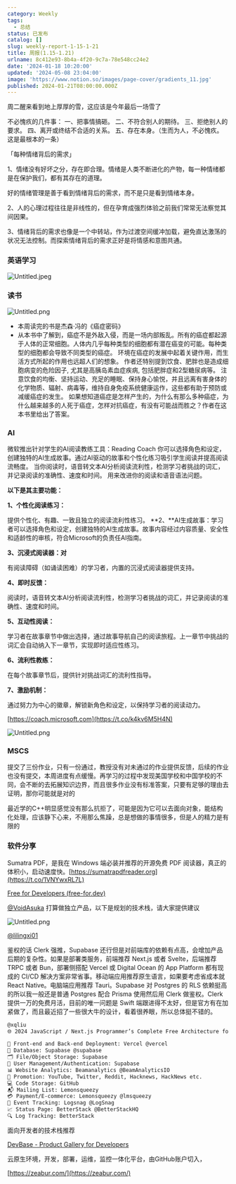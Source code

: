 ```yaml
---
category: Weekly
tags:
  - 总结
status: 已发布
catalog: []
slug: weekly-report-1-15-1-21
title: 周报(1.15-1.21)
urlname: 8c412e93-8b4a-4f20-9c7a-78e548cc24e2
date: '2024-01-18 10:20:00'
updated: '2024-05-08 23:04:00'
image: 'https://www.notion.so/images/page-cover/gradients_11.jpg'
published: 2024-01-21T08:00:00.000Z
---
```


周二醒来看到地上厚厚的雪，这应该是今年最后一场雪了


不必愧疚的几件事：
一、把事情搞砸。
二、不符合别人的期待。
三、拒绝别人的要求。
四、离开或终结不合适的关系。
五、存在本身。（生而为人，不必愧疚。这是最根本的一条）


「每种情绪背后的需求」


1、情绪没有好坏之分，存在即合理。情绪是人类不断进化的产物，每一种情绪都是在保护我们，都有其存在的道理。


好的情绪管理是善于看到情绪背后的需求，而不是只是看到情绪本身。


2、人的心理过程往往是非线性的，但在孕育成强烈体验之前我们常常无法察觉其间因果。


3、情绪背后的需求也像是一个中转站，作为过渡空间缓冲加载，避免直达激荡的状况无法控制。而探索情绪背后的需求正好是将情感和意图共通。


### 英语学习


![Untitled.jpeg](https://prod-files-secure.s3.us-west-2.amazonaws.com/5d24fe63-e567-4804-86f9-9fdc62e13082/faec46dc-9da5-4799-b905-c316418f1168/Untitled.jpeg?X-Amz-Algorithm=AWS4-HMAC-SHA256&X-Amz-Content-Sha256=UNSIGNED-PAYLOAD&X-Amz-Credential=ASIAZI2LB466U2I3SVI6%2F20250130%2Fus-west-2%2Fs3%2Faws4_request&X-Amz-Date=20250130T053725Z&X-Amz-Expires=3600&X-Amz-Security-Token=IQoJb3JpZ2luX2VjEJX%2F%2F%2F%2F%2F%2F%2F%2F%2F%2FwEaCXVzLXdlc3QtMiJHMEUCIQCnWtV1FdPqSa0vy39EqCvxK2F0N%2BEuPmCI67CMbC4%2FHQIgL3dRuXlFMJK1Xb6apA7dIHCgH6s6slcRwjiK4URkHQoqiAQInv%2F%2F%2F%2F%2F%2F%2F%2F%2F%2FARAAGgw2Mzc0MjMxODM4MDUiDKRPy1nCM96eMuBwLyrcA3E6ZdG16TvzYnmwWEfVC%2BeG5%2F%2BeEcX4HX6C%2BsB5VyhYn1C0bbSei7naLXP9i9o0UmDwFiyQbkshWXZ38ZEWDALPm4KG5AUWofcmBgwS9VPOULKWIt29LIXU7y6LzdF98loTkjIq0thg8IiOw6BbdA0s4f67x%2Fdb0BBPq1ZsNtvmCJkfnWKCsUEDyihCNasn0CnR6G3JsU9QjvfnNQ%2BWFTLN8ChA0WmVmX%2FcQpdHQxoBuXQVLnWn70X2anXKXammiBBia5ZNGAS90gaH2EQBW2vnqJJEs3d34tYwNpP0Nh7Qn3uljNjaLb%2BDaUTbFwlyu5jmK6GaQGxRlJ2%2BAbZ3sz18W7XYd4It6Kc51Pi02qpgTPX5VRIxUs%2BGed4er5oVEUmeqfSkKH6ji1CGE4ykga44vdLyEd47OTa0aaAyh1GoQ35ENCEaM6zrXRybVAbWVDVY0nlxC8gZH4Bzl6BZKdhmrA%2BTQhqchcWiyNvLc0QUcg76gEZxtQyCq4BUHJO8UocXwepYQEu7%2BTzqWkxRAgKjpIa8XR1Ht1m%2F0101CIOl%2BIOfMbIImBvZdtzrqjpo3ZiymzpGtfWen%2BZzX0Es7HjQOiU4w9fG7E%2F0anc%2BgYv8lTjxWwkfuNe0PIG4MP%2BG7LwGOqUBsbNFa5avcj2y1N4uTRnczUUE9JFUw4TU3Vz56VWzlbNRzgRel%2BeOkVxQgjYdlDYm9%2FQnf3YHcDxUgB2WE6MHLkr9SuwKECyyvnRRM5vbHarH1sxsVFs3cTuwHDTCuo%2FZVWlYk%2FDqL7%2Brk77WH0WQvFzpakJTK3SQcPOSJD%2FEciPVshwKZTaely5M35%2FbsO9T2wBmP%2Bsp7t4cvc7KlyMv53Abz%2BzL&X-Amz-Signature=0782706f67ac55ab7738a9941beebccd689ecc0b1343374f78de7fe5d8d245b5&X-Amz-SignedHeaders=host&x-id=GetObject)


### 读书


![Untitled.png](https://prod-files-secure.s3.us-west-2.amazonaws.com/5d24fe63-e567-4804-86f9-9fdc62e13082/08aff459-da99-4ed5-87c6-1f4c95b62ac3/Untitled.png?X-Amz-Algorithm=AWS4-HMAC-SHA256&X-Amz-Content-Sha256=UNSIGNED-PAYLOAD&X-Amz-Credential=ASIAZI2LB466U2I3SVI6%2F20250130%2Fus-west-2%2Fs3%2Faws4_request&X-Amz-Date=20250130T053725Z&X-Amz-Expires=3600&X-Amz-Security-Token=IQoJb3JpZ2luX2VjEJX%2F%2F%2F%2F%2F%2F%2F%2F%2F%2FwEaCXVzLXdlc3QtMiJHMEUCIQCnWtV1FdPqSa0vy39EqCvxK2F0N%2BEuPmCI67CMbC4%2FHQIgL3dRuXlFMJK1Xb6apA7dIHCgH6s6slcRwjiK4URkHQoqiAQInv%2F%2F%2F%2F%2F%2F%2F%2F%2F%2FARAAGgw2Mzc0MjMxODM4MDUiDKRPy1nCM96eMuBwLyrcA3E6ZdG16TvzYnmwWEfVC%2BeG5%2F%2BeEcX4HX6C%2BsB5VyhYn1C0bbSei7naLXP9i9o0UmDwFiyQbkshWXZ38ZEWDALPm4KG5AUWofcmBgwS9VPOULKWIt29LIXU7y6LzdF98loTkjIq0thg8IiOw6BbdA0s4f67x%2Fdb0BBPq1ZsNtvmCJkfnWKCsUEDyihCNasn0CnR6G3JsU9QjvfnNQ%2BWFTLN8ChA0WmVmX%2FcQpdHQxoBuXQVLnWn70X2anXKXammiBBia5ZNGAS90gaH2EQBW2vnqJJEs3d34tYwNpP0Nh7Qn3uljNjaLb%2BDaUTbFwlyu5jmK6GaQGxRlJ2%2BAbZ3sz18W7XYd4It6Kc51Pi02qpgTPX5VRIxUs%2BGed4er5oVEUmeqfSkKH6ji1CGE4ykga44vdLyEd47OTa0aaAyh1GoQ35ENCEaM6zrXRybVAbWVDVY0nlxC8gZH4Bzl6BZKdhmrA%2BTQhqchcWiyNvLc0QUcg76gEZxtQyCq4BUHJO8UocXwepYQEu7%2BTzqWkxRAgKjpIa8XR1Ht1m%2F0101CIOl%2BIOfMbIImBvZdtzrqjpo3ZiymzpGtfWen%2BZzX0Es7HjQOiU4w9fG7E%2F0anc%2BgYv8lTjxWwkfuNe0PIG4MP%2BG7LwGOqUBsbNFa5avcj2y1N4uTRnczUUE9JFUw4TU3Vz56VWzlbNRzgRel%2BeOkVxQgjYdlDYm9%2FQnf3YHcDxUgB2WE6MHLkr9SuwKECyyvnRRM5vbHarH1sxsVFs3cTuwHDTCuo%2FZVWlYk%2FDqL7%2Brk77WH0WQvFzpakJTK3SQcPOSJD%2FEciPVshwKZTaely5M35%2FbsO9T2wBmP%2Bsp7t4cvc7KlyMv53Abz%2BzL&X-Amz-Signature=c6676634b110b669f7e68c6c9987297bc9cabe75f50a896e06af888c754ec8bd&X-Amz-SignedHeaders=host&x-id=GetObject)

- 本周读完的书是杰森·冯的《癌症密码》
- 从本书中了解到，癌症不是外敌入侵，而是一场内部叛乱。所有的癌症都起源于人体的正常细胞。人体内几乎每种类型的细胞都有潜在癌变的可能。每种类型的细胞都会导致不同类型的癌症。
环境在癌症的发展中起着关键作用，而生活方式所起的作用也远超人们的想象。
作者还特别提到饮食、肥胖也是造成细胞病变的危险因子, 尤其是高胰岛素血症疾病, 包括肥胖症和2型糖尿病等。
注意饮食的均衡、坚持运动、充足的睡眠、保持身心愉悦，并且远离有害身体的化学物质、辐射、病毒等，维持自身免疫系统健康运作，这些都有助于预防或减缓癌症的发生。
如果想知道癌症是怎样产生的，为什么有那么多种癌症，为什么越来越多的人死于癌症，怎样对抗癌症，有没有可能战而胜之？作者在这本书里给出了答案。

### AI


微软推出针对学生的AI阅读教练工具：Reading Coach
你可以选择角色和设定，创建独特的AI生成故事。通过AI驱动的故事和个性化练习吸引学生阅读并提高阅读流畅度。
当你阅读时，语音转文本AI分析阅读流利性，检测学习者挑战的词汇，并记录阅读的准确性、速度和时间。
用来改进你的阅读和语音语法问题。


**以下是其主要功能：**


**1、个性化阅读练习：**


提供个性化、有趣、一致且独立的阅读流利性练习。
**2、**AI生成故事：学习者可以选择角色和设定，创建独特的AI生成故事。故事内容经过内容质量、安全性和适龄性的审核，符合Microsoft的负责任AI指南。


**3、沉浸式阅读器：对**


有阅读障碍（如诵读困难）的学习者，内置的沉浸式阅读器提供支持。


**4、即时反馈：**


阅读时，语音转文本AI分析阅读流利性，检测学习者挑战的词汇，并记录阅读的准确性、速度和时间。


**5、互动性阅读：**


学习者在故事章节中做出选择，通过故事导航自己的阅读旅程。上一章节中挑战的词汇会自动纳入下一章节，实现即时适应性练习。


**6、流利性教练：**


在每个故事章节后，提供针对挑战词汇的流利性指导。


**7、激励机制：**


通过努力为中心的徽章，解锁新角色和设定，以保持学习者的阅读动力。


[https://coach.microsoft.com](https://t.co/k4kv6M5H4N)


![Untitled.png](https://prod-files-secure.s3.us-west-2.amazonaws.com/5d24fe63-e567-4804-86f9-9fdc62e13082/8f53d036-0cfc-469d-a837-f15107675ae4/Untitled.png?X-Amz-Algorithm=AWS4-HMAC-SHA256&X-Amz-Content-Sha256=UNSIGNED-PAYLOAD&X-Amz-Credential=ASIAZI2LB466U2I3SVI6%2F20250130%2Fus-west-2%2Fs3%2Faws4_request&X-Amz-Date=20250130T053725Z&X-Amz-Expires=3600&X-Amz-Security-Token=IQoJb3JpZ2luX2VjEJX%2F%2F%2F%2F%2F%2F%2F%2F%2F%2FwEaCXVzLXdlc3QtMiJHMEUCIQCnWtV1FdPqSa0vy39EqCvxK2F0N%2BEuPmCI67CMbC4%2FHQIgL3dRuXlFMJK1Xb6apA7dIHCgH6s6slcRwjiK4URkHQoqiAQInv%2F%2F%2F%2F%2F%2F%2F%2F%2F%2FARAAGgw2Mzc0MjMxODM4MDUiDKRPy1nCM96eMuBwLyrcA3E6ZdG16TvzYnmwWEfVC%2BeG5%2F%2BeEcX4HX6C%2BsB5VyhYn1C0bbSei7naLXP9i9o0UmDwFiyQbkshWXZ38ZEWDALPm4KG5AUWofcmBgwS9VPOULKWIt29LIXU7y6LzdF98loTkjIq0thg8IiOw6BbdA0s4f67x%2Fdb0BBPq1ZsNtvmCJkfnWKCsUEDyihCNasn0CnR6G3JsU9QjvfnNQ%2BWFTLN8ChA0WmVmX%2FcQpdHQxoBuXQVLnWn70X2anXKXammiBBia5ZNGAS90gaH2EQBW2vnqJJEs3d34tYwNpP0Nh7Qn3uljNjaLb%2BDaUTbFwlyu5jmK6GaQGxRlJ2%2BAbZ3sz18W7XYd4It6Kc51Pi02qpgTPX5VRIxUs%2BGed4er5oVEUmeqfSkKH6ji1CGE4ykga44vdLyEd47OTa0aaAyh1GoQ35ENCEaM6zrXRybVAbWVDVY0nlxC8gZH4Bzl6BZKdhmrA%2BTQhqchcWiyNvLc0QUcg76gEZxtQyCq4BUHJO8UocXwepYQEu7%2BTzqWkxRAgKjpIa8XR1Ht1m%2F0101CIOl%2BIOfMbIImBvZdtzrqjpo3ZiymzpGtfWen%2BZzX0Es7HjQOiU4w9fG7E%2F0anc%2BgYv8lTjxWwkfuNe0PIG4MP%2BG7LwGOqUBsbNFa5avcj2y1N4uTRnczUUE9JFUw4TU3Vz56VWzlbNRzgRel%2BeOkVxQgjYdlDYm9%2FQnf3YHcDxUgB2WE6MHLkr9SuwKECyyvnRRM5vbHarH1sxsVFs3cTuwHDTCuo%2FZVWlYk%2FDqL7%2Brk77WH0WQvFzpakJTK3SQcPOSJD%2FEciPVshwKZTaely5M35%2FbsO9T2wBmP%2Bsp7t4cvc7KlyMv53Abz%2BzL&X-Amz-Signature=ab8e5ecc2d049b6c1dabe341697a939358952fef3fb4712f900ed92c32c6c7f3&X-Amz-SignedHeaders=host&x-id=GetObject)


### MSCS


提交了三份作业，只有一份通过，教授没有对未通过的作业提供反馈，后续的作业也没有提交，本周进度有点缓慢。再学习的过程中发现美国学校和中国学校的不同，会不断的去拓展知识边界，而且很多作业没有标准答案，只要有足够的理由去证明，那你可能就是对的


最近学的C++明显感觉没有那么抗拒了，可能是因为它可以去面向对象，能结构化处理，应该静下心来，不用那么焦躁，总是想做的事情很多，但是人的精力是有限的


### 软件分享


Sumatra PDF，是我在 Windows 端必装并推荐的开源免费 PDF 阅读器，真正的体积小，启动速度快。[https://sumatrapdfreader.org](https://t.co/1VNYwxRL7L)


[Free for Developers (free-for.dev)](https://free-for.dev/#/)


[@VoidAsuka](https://twitter.com/VoidAsuka) 打算做独立产品，以下是规划的技术栈，请大家提供建议


![Untitled.png](https://prod-files-secure.s3.us-west-2.amazonaws.com/5d24fe63-e567-4804-86f9-9fdc62e13082/93561a3c-b2bc-4a43-bbc5-67e3f740ed5e/Untitled.png?X-Amz-Algorithm=AWS4-HMAC-SHA256&X-Amz-Content-Sha256=UNSIGNED-PAYLOAD&X-Amz-Credential=ASIAZI2LB466U2I3SVI6%2F20250130%2Fus-west-2%2Fs3%2Faws4_request&X-Amz-Date=20250130T053725Z&X-Amz-Expires=3600&X-Amz-Security-Token=IQoJb3JpZ2luX2VjEJX%2F%2F%2F%2F%2F%2F%2F%2F%2F%2FwEaCXVzLXdlc3QtMiJHMEUCIQCnWtV1FdPqSa0vy39EqCvxK2F0N%2BEuPmCI67CMbC4%2FHQIgL3dRuXlFMJK1Xb6apA7dIHCgH6s6slcRwjiK4URkHQoqiAQInv%2F%2F%2F%2F%2F%2F%2F%2F%2F%2FARAAGgw2Mzc0MjMxODM4MDUiDKRPy1nCM96eMuBwLyrcA3E6ZdG16TvzYnmwWEfVC%2BeG5%2F%2BeEcX4HX6C%2BsB5VyhYn1C0bbSei7naLXP9i9o0UmDwFiyQbkshWXZ38ZEWDALPm4KG5AUWofcmBgwS9VPOULKWIt29LIXU7y6LzdF98loTkjIq0thg8IiOw6BbdA0s4f67x%2Fdb0BBPq1ZsNtvmCJkfnWKCsUEDyihCNasn0CnR6G3JsU9QjvfnNQ%2BWFTLN8ChA0WmVmX%2FcQpdHQxoBuXQVLnWn70X2anXKXammiBBia5ZNGAS90gaH2EQBW2vnqJJEs3d34tYwNpP0Nh7Qn3uljNjaLb%2BDaUTbFwlyu5jmK6GaQGxRlJ2%2BAbZ3sz18W7XYd4It6Kc51Pi02qpgTPX5VRIxUs%2BGed4er5oVEUmeqfSkKH6ji1CGE4ykga44vdLyEd47OTa0aaAyh1GoQ35ENCEaM6zrXRybVAbWVDVY0nlxC8gZH4Bzl6BZKdhmrA%2BTQhqchcWiyNvLc0QUcg76gEZxtQyCq4BUHJO8UocXwepYQEu7%2BTzqWkxRAgKjpIa8XR1Ht1m%2F0101CIOl%2BIOfMbIImBvZdtzrqjpo3ZiymzpGtfWen%2BZzX0Es7HjQOiU4w9fG7E%2F0anc%2BgYv8lTjxWwkfuNe0PIG4MP%2BG7LwGOqUBsbNFa5avcj2y1N4uTRnczUUE9JFUw4TU3Vz56VWzlbNRzgRel%2BeOkVxQgjYdlDYm9%2FQnf3YHcDxUgB2WE6MHLkr9SuwKECyyvnRRM5vbHarH1sxsVFs3cTuwHDTCuo%2FZVWlYk%2FDqL7%2Brk77WH0WQvFzpakJTK3SQcPOSJD%2FEciPVshwKZTaely5M35%2FbsO9T2wBmP%2Bsp7t4cvc7KlyMv53Abz%2BzL&X-Amz-Signature=d4a13edbf217110372c093c3d26e2d00bd33dbe1cb75c4b68db39b7e15e8098b&X-Amz-SignedHeaders=host&x-id=GetObject)


[@lilingxi01](https://twitter.com/lilingxi01)


鉴权的话 Clerk 强推，Supabase 还行但是对前端库的依赖有点高，会增加产品后期的复杂性。如果是部署类服务，前端推荐 Next.js 或者 Svelte，后端推荐 TRPC 或者 Bun，部署侧搭配 Vercel 或 Digital Ocean 的 App Platform 都有现成的 CI/CD 解决方案非常省事。移动端应用推荐原生语言，如果要考虑省成本就 React Native。电脑端应用推荐 Tauri。Supabase 对 Postgres 的 RLS 依赖挺高的所以我一般还是普通 Postgres 配合 Prisma 使用然后用 Clerk 做鉴权。Clerk 提供一万的免费月活，目前的唯一问题是 Swift 端跟进得不太好，但是官方有在加紧做了，而且最近招了一些很大牛的设计，看着很养眼，所以总体挺不错的。


```markdown
@xqliu
🌐 2024 JavaScript / Next.js Programmer’s Complete Free Architecture for solo entrepreneur:

🔧 Front-end and Back-end Deployment: Vercel @vercel
💾 Database: Supabase @supabase
🗂️ File/Object Storage: Supabase
👥 User Management/Authentication: Supabase
📊 Website Analytics: Beamanalytics @BeamAnalyticsIO
📣 Promotion: YouTube, Twitter, Reddit, Hacknews, HackNews etc. 
💻 Code Storage: GitHub
📬 Mailing List: Lemonsqueezy
💳 Payment/E-commerce: Lemonsqueezy @lmsqueezy
📌 Event Tracking: Logsnag @LogSnag
📈 Status Page: BetterStack @BetterStackHQ
🔍 Log Tracking: BetterStack
```


面向开发者的技术栈推荐


[DevBase - Product Gallery for Developers](https://devbase.fyi/)


云原生环境，开发，部署，运维，监控一体化平台，由GitHub账户切入，


[https://zeabur.com/](https://zeabur.com/)

